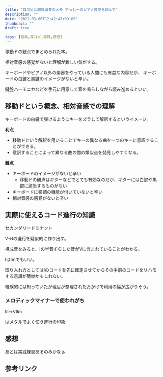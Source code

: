 ```yaml
---
title: "耳コピと即興演奏のメモ ずっしーのピアノ教室を読んで"
description: ""
date: "2021-03-06T12:42:42+09:00"
thumbnail: ""
draft: true

tags: [音楽,耳コピ,書籍,感想]
---
```


移動ドの観点でまとめられた本。

相対音感の感覚がないと理解が難しい気がする。

キーボードやピアノ以外の楽器をやっている人間にも有益な内容だが、
キーボードの白鍵と黒鍵のイメージがないと辛い。

鍵盤ハーモニカなどを手元に用意して音を鳴らしながら読み進めるといい。

## 移動ドという概念、相対音感での理解
キーボードの白鍵で弾けるようにキーをズラして解釈するというイメージ。

**利点**
- 移動ドという解釈を用いることでキーの異なる曲を一つのキーに意訳することができる。
- 意訳することによって異なる曲の間の類似点を発見しやすくなる。

**難点**
- キーボードのイメージがないと辛い
    - 移動ドの観点はギターなどでとても有効なのだが、ギターには白鍵や黒鍵に該当するものがない
- キーボードに移調の機能が付いていないと辛い
- 相対音感の感覚がないと辛い



## 実際に使えるコード進行の知識
セカンダリードミナント

Ⅴ→Ⅰの進行を疑似的に作り出す。

構成音をみると、Ⅰの半音ずらした音がⅤに含まれていることがわかる。

ⅠはⅠmでもいい。

取り入れ方としてはⅠのコードを先に確定させてからその手前のコードをリハモする意識が簡単かもしれない。

経験的には知っていたが理屈が整理されたおかげで利用の幅が広がりそう。

### メロディックマイナーで使われがち
Ⅲ→Ⅶm

はメタルでよく使う進行の印象

## 感想

あとは実践練習あるのみかなぁ

## 参考リンク
<div data-vc_mylinkbox_id="887689621"></div>